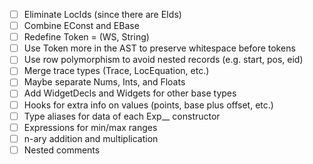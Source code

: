 - [ ] Eliminate LocIds (since there are EIds)
- [ ] Combine EConst and EBase
- [ ] Redefine Token = (WS, String) 
- [ ] Use Token more in the AST to preserve whitespace before tokens
- [ ] Use row polymorphism to avoid nested records (e.g. start, pos, eid)
- [ ] Merge trace types (Trace, LocEquation, etc.)
- [ ] Maybe separate Nums, Ints, and Floats
- [ ] Add WidgetDecls and Widgets for other base types
- [ ] Hooks for extra info on values (points, base plus offset, etc.)
- [ ] Type aliases for data of each Exp__ constructor
- [ ] Expressions for min/max ranges
- [ ] n-ary addition and multiplication
- [ ] Nested comments

